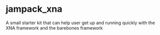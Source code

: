 jampack_xna
===========

A small starter kit that can help user get up and running quickly with the XNA framework and the barebones framework 
